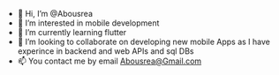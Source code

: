 - 👋 Hi, I’m @Abousrea
- 👀 I’m interested in mobile development 
- 🌱 I’m currently learning flutter
- 💞️ I’m looking to collaborate on developing new mobile Apps as I have experince in backend and web APIs and sql DBs
- 📫 You contact me by email  Abousrea@Gmail.com

<!---
Abousrea/Abousrea is a ✨ special ✨ repository because its `README.md` (this file) appears on your GitHub profile.
You can click the Preview link to take a look at your changes.
--->
